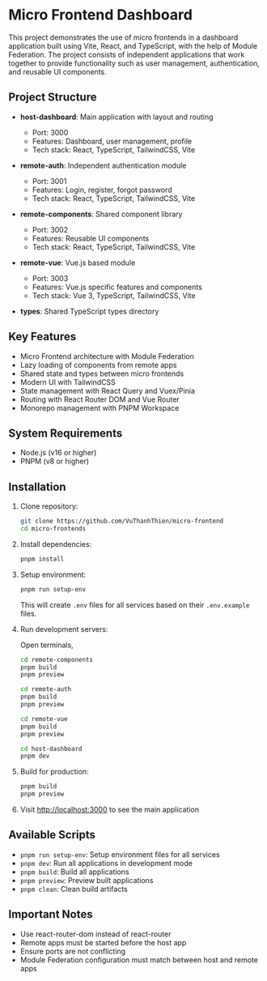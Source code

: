 # Micro Frontend Dashboard

This project demonstrates the use of micro frontends in a dashboard application built using Vite, React, and TypeScript, with the help of Module Federation. The project consists of independent applications that work together to provide functionality such as user management, authentication, and reusable UI components.

## Project Structure

- **host-dashboard**: Main application with layout and routing

  - Port: 3000
  - Features: Dashboard, user management, profile
  - Tech stack: React, TypeScript, TailwindCSS, Vite

- **remote-auth**: Independent authentication module

  - Port: 3001
  - Features: Login, register, forgot password
  - Tech stack: React, TypeScript, TailwindCSS, Vite

- **remote-components**: Shared component library

  - Port: 3002
  - Features: Reusable UI components
  - Tech stack: React, TypeScript, TailwindCSS, Vite

- **remote-vue**: Vue.js based module

  - Port: 3003
  - Features: Vue.js specific features and components
  - Tech stack: Vue 3, TypeScript, TailwindCSS, Vite

- **types**: Shared TypeScript types directory

## Key Features

- Micro Frontend architecture with Module Federation
- Lazy loading of components from remote apps
- Shared state and types between micro frontends
- Modern UI with TailwindCSS
- State management with React Query and Vuex/Pinia
- Routing with React Router DOM and Vue Router
- Monorepo management with PNPM Workspace

## System Requirements

- Node.js (v16 or higher)
- PNPM (v8 or higher)

## Installation

1. Clone repository:

   ```bash
   git clone https://github.com/VuThanhThien/micro-frontend
   cd micro-frontends
   ```

2. Install dependencies:

   ```bash
   pnpm install
   ```

3. Setup environment:

   ```bash
   pnpm run setup-env
   ```

   This will create `.env` files for all services based on their `.env.example` files.

4. Run development servers:

   Open terminals,

   ```bash
   cd remote-components
   pnpm build
   pnpm preview
   ```

   ```bash
   cd remote-auth
   pnpm build
   pnpm preview
   ```

   ```bash
   cd remote-vue
   pnpm build
   pnpm preview
   ```

   ```bash
   cd host-dashboard
   pnpm dev
   ```

5. Build for production:

   ```bash
   pnpm build
   pnpm preview
   ```

6. Visit <http://localhost:3000> to see the main application

## Available Scripts

- `pnpm run setup-env`: Setup environment files for all services
- `pnpm dev`: Run all applications in development mode
- `pnpm build`: Build all applications
- `pnpm preview`: Preview built applications
- `pnpm clean`: Clean build artifacts

## Important Notes

- Use react-router-dom instead of react-router
- Remote apps must be started before the host app
- Ensure ports are not conflicting
- Module Federation configuration must match between host and remote apps
